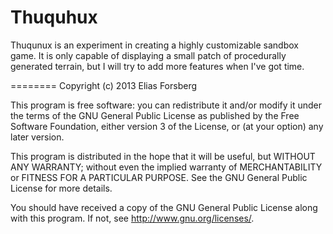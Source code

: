 Thuquhux
========
Thuqunux is an experiment in creating a highly customizable sandbox 
game. It is only capable of displaying a small patch of procedurally
generated terrain, but I will try to add more features when I've got
time.

========
Copyright (c) 2013 Elias Forsberg

This program is free software: you can redistribute it and/or modify
it under the terms of the GNU General Public License as published by
the Free Software Foundation, either version 3 of the License, or
(at your option) any later version.

This program is distributed in the hope that it will be useful,
but WITHOUT ANY WARRANTY; without even the implied warranty of
MERCHANTABILITY or FITNESS FOR A PARTICULAR PURPOSE. See the
GNU General Public License for more details.

You should have received a copy of the GNU General Public License
along with this program. If not, see <http://www.gnu.org/licenses/>.

